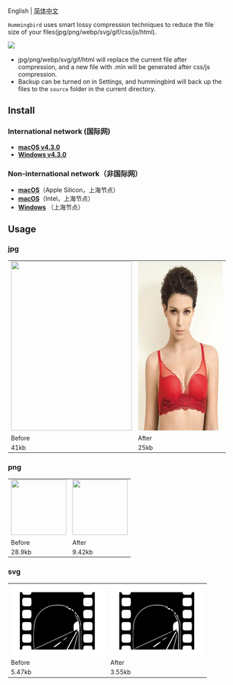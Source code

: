 English | [简体中文](./README-zh-CN.md)

`Hummingbird` uses smart lossy compression techniques to reduce the file size of your files(jpg/png/webp/svg/gif/css/js/html).

<img src="https://github.com/leibnizli/hummingbird/assets/1193966/e1fad3bd-5919-4aac-b9eb-e7dc18aa2fa5" width="432">

* jpg/png/webp/svg/gif/html will replace the current file after compression, and a new file with .min will be generated after css/js compression.
* Backup can be turned on in Settings, and hummingbird will back up the files to the `source` folder in the current directory.

## Install

### International network (国际网)

* <a href="https://github.com/leibnizli/hummingbird/releases">**macOS v4.3.0**</a>
* <a href="https://github.com/leibnizli/hummingbird/releases">**Windows v4.3.0**</a>

### Non-international network（非国际网）

* <a href="https://thunkli.com/download/hummingbird-arm64-macos">**macOS**</a>（Apple Silicon，上海节点）
* <a href="https://thunkli.com/download/hummingbird-macos">**macOS**</a>（Intel，上海节点）
* <a href="https://thunkli.com/download/hummingbird-windows">**Windows**</a> （上海节点）


## Usage

### jpg

<table>
    <tbody>
        <tr>
            <td><img src="./demo/jpg-before.jpg" alt="" width="280" height="392"></td>
            <td><img src="./demo/jpg-after.jpg" alt="" width="280" height="392"></td>
        </tr>
        <tr>
            <td>Before</td>
            <td>After</td>
        </tr>
        <tr>
            <td>41kb</td>
            <td>25kb</td>
        </tr>
    </tbody>
</table>

### png

<table>
    <tbody>
        <tr>
            <td><img src="./demo/png-before.png" alt="" width="128" height="128"></td>
            <td><img src="./demo/png-after.png" alt="" width="128" height="128"></td>
        </tr>
        <tr>
            <td>Before</td>
            <td>After</td>
        </tr>
        <tr>
            <td>28.9kb</td>
            <td>9.42kb</td>
        </tr>
    </tbody>
</table>

### svg

<table>
    <tbody>
        <tr>
            <td><img src="./demo/svg-before.svg" alt="" width="216" height="164"></td>
            <td><img src="./demo/svg-after.svg" alt="" width="216" height="164"></td>
        </tr>
        <tr>
            <td>Before</td>
            <td>After</td>
        </tr>
        <tr>
            <td>5.47kb</td>
            <td>3.55kb</td>
        </tr>
    </tbody>
</table>
